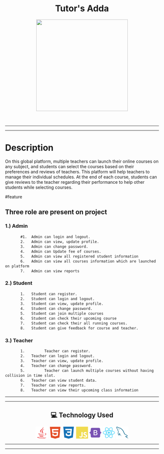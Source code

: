 <h1 align="center"> Tutor's Adda </h1>
<p align="center">
<img height="300" width="300"  src="https://github.com/Dilip2116/tutor-s_adda/blob/main/ui-pages/tutor_logo.png">
</p>



<br/>

<hr>
<hr>

# Description
On this global platform, multiple teachers can launch their online courses on any subject, and students can select the courses based on their preferences and reviews of teachers. This platform will help teachers to manage their individual schedules. At the end of each course, students can give reviews to the teacher regarding their performance to help other students while selecting courses.

#feature

## Three role are present on project

### 1.) Admin
           #1.	Admin can login and logout.
           2.	Admin can view, update profile.
           3.	Admin can change password.
           4.	Admin can Update fee of courses.
           5.	Admin can view all registered student information
           6.	Admin can view all courses information which are launched on platform
           7.	Admin can view reports

### 2.) Student
           1.	Student can register.
           2.	Student can login and logout.
           3.	Student can view, update profile.
           4.	Student can change password.
           5.	Student can join multiple courses 
           6. 	Student can check their upcoming course
           7. 	Student can check their all running courses. 
           8. 	Student can give feedback for course and teacher.

### 3.) Teacher
           1.         Teacher can register.
           2.	Teacher can login and logout.
           3.	Teacher can view, update profile.
           4.	Teacher can change password.
           5.         Teacher can launch multiple courses without having collision in time slot.
           6.	Teacher can view student data.
           7.	Teacher can view reports.
           8. 	Teacher can view their upcoming class information



<hr>
<hr>
<h2 align="center"> 💻 Technology Used </h2>
<p align="center">
 
<img height="40" src="https://github.com/devicons/devicon/blob/master/icons/java/java-plain.svg">
<img height="40" src="https://github.com/devicons/devicon/blob/master/icons/html5/html5-plain.svg">
<img height="40" src="https://github.com/devicons/devicon/blob/master/icons/css3/css3-plain.svg">
<img height="40" src="https://github.com/devicons/devicon/blob/master/icons/javascript/javascript-plain.svg">
<img height="40" src="https://github.com/devicons/devicon/blob/master/icons/bootstrap/bootstrap-plain.svg">
<img height="40" src="https://github.com/devicons/devicon/blob/master/icons/react/react-original.svg">
<img height="40" src="https://github.com/devicons/devicon/blob/master/icons/mysql/mysql-plain.svg">
</p>
 <hr/>
 <hr>








